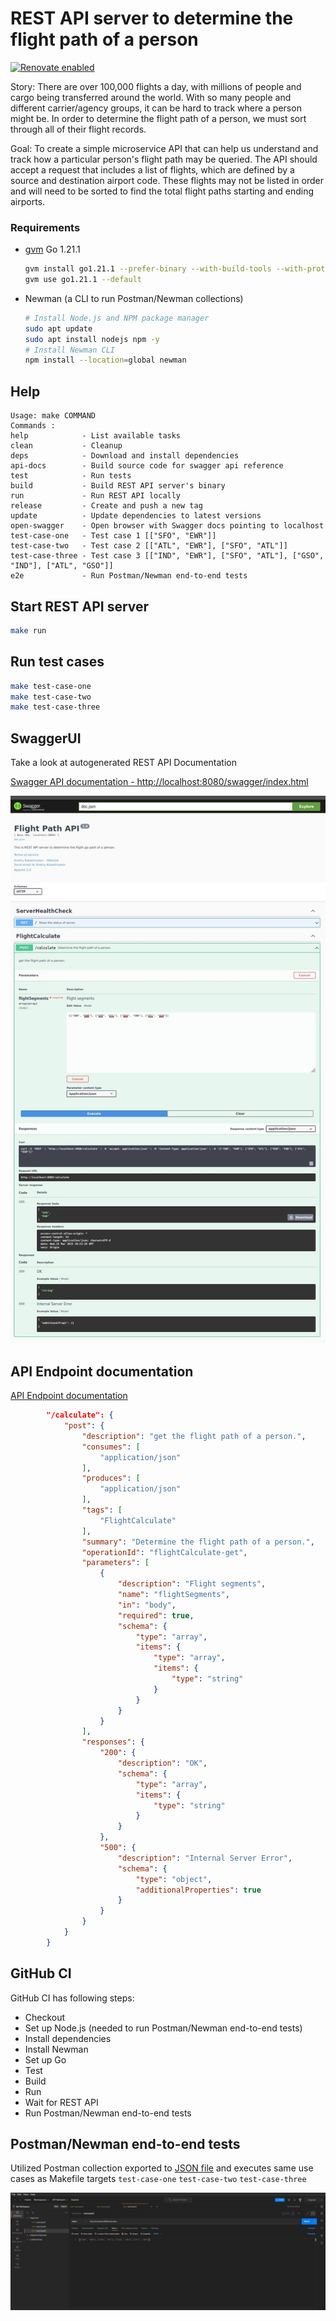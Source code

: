 # REST API server to determine the flight path of a person

[![Renovate enabled](https://img.shields.io/badge/renovate-enabled-brightgreen.svg)](https://app.renovatebot.com/dashboard#github/AndriyKalashnykov/flight-path)

Story: There are over 100,000 flights a day, with millions of people and cargo being transferred around the world. 
With so many people and different carrier/agency groups, it can be hard to track where a person might be. 
In order to determine the flight path of a person, we must sort through all of their flight records.

Goal: To create a simple microservice API that can help us understand and track how a particular person's flight path 
may be queried. The API should accept a request that includes a list of flights, which are defined by a source and 
destination airport code. These flights may not be listed in order and will need to be sorted to find the total 
flight paths starting and ending airports.

### Requirements

- [gvm](https://github.com/moovweb/gvm) Go 1.21.1
    ```bash
    gvm install go1.21.1 --prefer-binary --with-build-tools --with-protobuf
    gvm use go1.21.1 --default
    ```
- Newman (a CLI to run Postman/Newman collections)
  ```bash
  # Install Node.js and NPM package manager
  sudo apt update
  sudo apt install nodejs npm -y
  # Install Newman CLI
  npm install --location=global newman
  ```
## Help

```text
Usage: make COMMAND
Commands :
help            - List available tasks
clean           - Cleanup
deps            - Download and install dependencies
api-docs        - Build source code for swagger api reference
test            - Run tests
build           - Build REST API server's binary
run             - Run REST API locally
release         - Create and push a new tag
update          - Update dependencies to latest versions
open-swagger    - Open browser with Swagger docs pointing to localhost
test-case-one   - Test case 1 [["SFO", "EWR"]]
test-case-two   - Test case 2 [["ATL", "EWR"], ["SFO", "ATL"]]
test-case-three - Test case 3 [["IND", "EWR"], ["SFO", "ATL"], ["GSO", "IND"], ["ATL", "GSO"]]
e2e             - Run Postman/Newman end-to-end tests
```

## Start REST API server

```bash
make run
```

## Run test cases

```bash
make test-case-one
make test-case-two
make test-case-three
```

## SwaggerUI

Take a look at autogenerated REST API Documentation

[Swagger API documentation - http://localhost:8080/swagger/index.html](http://localhost:8080/swagger/index.html)

![Swagger API documentation](./img/swagger-api-doc.jpg)


## API Endpoint documentation

[API Endpoint documentation](./docs/swagger.json)

```json
        "/calculate": {
            "post": {
                "description": "get the flight path of a person.",
                "consumes": [
                    "application/json"
                ],
                "produces": [
                    "application/json"
                ],
                "tags": [
                    "FlightCalculate"
                ],
                "summary": "Determine the flight path of a person.",
                "operationId": "flightCalculate-get",
                "parameters": [
                    {
                        "description": "Flight segments",
                        "name": "flightSegments",
                        "in": "body",
                        "required": true,
                        "schema": {
                            "type": "array",
                            "items": {
                                "type": "array",
                                "items": {
                                    "type": "string"
                                }
                            }
                        }
                    }
                ],
                "responses": {
                    "200": {
                        "description": "OK",
                        "schema": {
                            "type": "array",
                            "items": {
                                "type": "string"
                            }
                        }
                    },
                    "500": {
                        "description": "Internal Server Error",
                        "schema": {
                            "type": "object",
                            "additionalProperties": true
                        }
                    }
                }
            }
        }
```

## GitHub CI

GitHub CI has following steps:
- Checkout
- Set up Node.js (needed to run Postman/Newman end-to-end tests)
- Install dependencies
- Install Newman
- Set up Go
- Test 
- Build
- Run
- Wait for REST API
- Run Postman/Newman end-to-end tests

## Postman/Newman end-to-end tests

Utilized Postman collection exported to [JSON file](./test/FlightPath.postman_collection.json)
and executes same use cases as Makefile targets `test-case-one` `test-case-two` `test-case-three`

![Postman/Newman end-to-end tests](./img/posman-newmanjpg.jpg)
